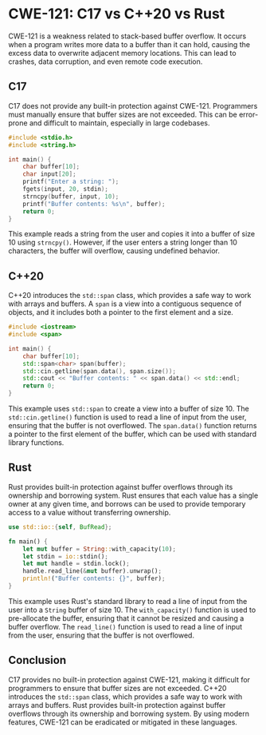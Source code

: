 # CWE-121: C17 vs C++20 vs Rust

CWE-121 is a weakness related to stack-based buffer overflow. It occurs when a program writes more 
data to a buffer than it can hold, causing the excess data to overwrite adjacent memory locations. 
This can lead to crashes, data corruption, and even remote code execution.

## C17

C17 does not provide any built-in protection against CWE-121. Programmers must manually ensure that 
buffer sizes are not exceeded. This can be error-prone and difficult to maintain, especially in 
large codebases.

```c
#include <stdio.h>
#include <string.h>

int main() {
    char buffer[10];
    char input[20];
    printf("Enter a string: ");
    fgets(input, 20, stdin);
    strncpy(buffer, input, 10);
    printf("Buffer contents: %s\n", buffer);
    return 0;
}
```

This example reads a string from the user and copies it into a buffer of size 10 using `strncpy()`. 
However, if the user enters a string longer than 10 characters, the buffer will overflow, causing 
undefined behavior.

## C++20

C++20 introduces the `std::span` class, which provides a safe way to work with arrays and buffers. 
A `span` is a view into a contiguous sequence of objects, and it includes both a pointer to the 
first element and a size.

```cpp
#include <iostream>
#include <span>

int main() {
    char buffer[10];
    std::span<char> span(buffer);
    std::cin.getline(span.data(), span.size());
    std::cout << "Buffer contents: " << span.data() << std::endl;
    return 0;
}
```

This example uses `std::span` to create a view into a buffer of size 10. The `std::cin.getline()` 
function is used to read a line of input from the user, ensuring that the buffer is not overflowed. 
The `span.data()` function returns a pointer to the first element of the buffer, which can be used 
with standard library functions.

## Rust

Rust provides built-in protection against buffer overflows through its ownership and borrowing 
system. Rust ensures that each value has a single owner at any given time, and borrows can be used 
to provide temporary access to a value without transferring ownership.

```rust
use std::io::{self, BufRead};

fn main() {
    let mut buffer = String::with_capacity(10);
    let stdin = io::stdin();
    let mut handle = stdin.lock();
    handle.read_line(&mut buffer).unwrap();
    println!("Buffer contents: {}", buffer);
}
```

This example uses Rust's standard library to read a line of input from the user into a `String` 
buffer of size 10. The `with_capacity()` function is used to pre-allocate the buffer, ensuring that 
it cannot be resized and causing a buffer overflow. The `read_line()` function is used to read a 
line of input from the user, ensuring that the buffer is not overflowed.

## Conclusion

C17 provides no built-in protection against CWE-121, making it difficult for programmers to ensure 
that buffer sizes are not exceeded. C++20 introduces the `std::span` class, which provides a safe 
way to work with arrays and buffers. Rust provides built-in protection against buffer overflows 
through its ownership and borrowing system. By using modern features, CWE-121 can be eradicated or 
mitigated in these languages.
